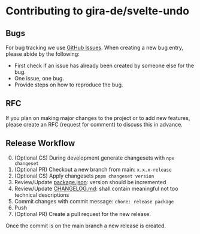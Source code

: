 # Contributing to gira-de/svelte-undo

## Bugs

For bug tracking we use [GitHub Issues](https://docs.github.com/en/issues). When creating a new bug entry, please abide by the following:

- First check if an issue has already been created by someone else for the bug.
- One issue, one bug.
- Provide steps on how to reproduce the bug.

## RFC

If you plan on making major changes to the project or to add new features, please create an RFC (request for comment) to discuss this in advance.

## Release Workflow

0. (Optional CS) During development generate changesets with `npx changeset`
1. (Optional PR) Checkout a new branch from main: `x.x.x-release`
2. (Optional CS) Apply changesets `pnpm changeset version`
3. Review/Update [package.json](): version should be incremented
4. Review/Update [CHANGELOG.md](): shall contain meaningful not too technical descriptions
5. Commit changes with commit message: `chore: release package`
6. Push
7. (Optional PR) Create a pull request for the new release.

Once the commit is on the main branch a new release is created.
